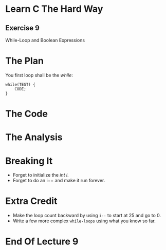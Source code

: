 Learn C The Hard Way
=======

Exercise 9
----

While-Loop and Boolean Expressions



The Plan
====

You first loop shall be the *while*:

    while(TEST) {
        CODE;
    }



The Code
====



The Analysis
====




Breaking It
====

* Forget to initialize the *int i*.
* Forget to do an i++ and make it run forever.



Extra Credit
====

* Make the loop count backward by using ``i--`` to start
  at 25 and go to 0.
* Write a few more complex ``while-loops`` using what you know
  so far.



End Of Lecture 9
=====


